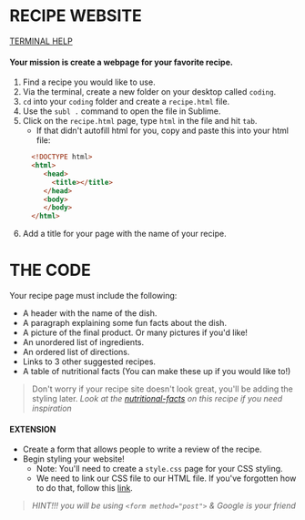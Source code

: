 # RECIPE WEBSITE
[TERMINAL HELP](https://github.com/codebug-tech/week-1-A)

#### Your mission is create a webpage for your favorite recipe.
1. Find a recipe you would like to use.
2. Via the terminal, create a new folder on your desktop called `coding`.
3. `cd` into your `coding` folder and create a `recipe.html` file.
4. Use the `subl .` command to open the file in Sublime. 
5. Click on the `recipe.html` page, type `html` in the file and hit `tab`. 
    * If that didn't autofill html for you, copy and paste this into your html file: 
    ``` HTML
      <!DOCTYPE html>     
      <html>
         <head>
           <title></title>
         </head>
         <body>
         </body>
      </html>
    ```
6. Add a title for your page with the name of your recipe. 

# THE CODE

Your recipe page must include the following:

* A header with the name of the dish.
* A paragraph explaining some fun facts about the dish.
* A picture of the final product. Or many pictures if you'd like!
* An unordered list of ingredients.
* An ordered list of directions.
* Links to 3 other suggested recipes.
* A table of nutritional facts (You can make these up if you would like to!) 

> Don't worry if your recipe site doesn't look great, you'll be adding the styling later. 
>  *Look at the [nutritional-facts](https://www.bettycrocker.com/recipes/italian-sausage-lasagna/2601a67c-438d-407a-b163-2f57ede06cb9) on this recipe if you need inspiration* 

#### EXTENSION

* Create a form that allows people to write a review of the recipe. 
* Begin styling your website!
    * Note: You'll need to create a `style.css` page for your CSS styling.
    * We need to link our CSS file to our HTML file. If you've forgotten how to do that, follow this [link](https://teamtreehouse.com/community/htmlcss-linking).

> *HINT!!! you will be using `<form method="post">` & Google is your friend*